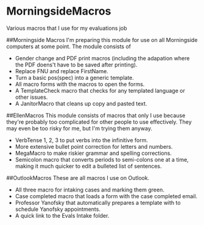 # MorningsideMacros
Various macros that I use for my evaluations job

##Morningside Macros
I'm preparing this module for use on all Morningside computers at some point. The module consists of
- Gender change and PDF print macros (including the adapation where the PDF doens't have to be saved after printing).
- Replace FNU and replace FirstName.
- Turn a basic pos(spec) into a generic template.
- All macro forms with the macros to open the forms.
- A TemplateCheck macro that checks for any templated language or other issues.
- A JanitorMacro that cleans up copy and pasted text.

##EllenMacros
This module consists of macros that only I use because they're probably too complicated for other people to use effectively.
They may even be too risky for me, but I'm trying them anyway.
- VerbTense 1, 2, 3 to put verbs into the infinitive form.
- More extensive bullet point correction for letters and numbers.
- MegaMacro to make riskier grammar and spelling corrections.
- Semicolon macro that converts periods to semi-colons one at a time, making it much quicker to edit a bulleted list of sentences.

##OutlookMacros
These are all macros I use on Outlook.
- All three macro for intaking cases and marking them green.
- Case completed macro that loads a form with the case completed email.
- Professor Yanofsky that automatically prepares a template with to schedule Yanofsky appointments.
- A quick link to the Evals Intake folder.
